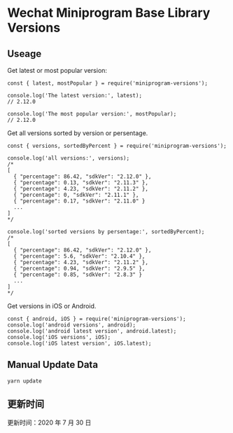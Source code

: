 
# Wechat Miniprogram Base Library Versions

## Useage

Get latest or most popular version:

```;
const { latest, mostPopular } = require('miniprogram-versions');

console.log('The latest version:', latest);
// 2.12.0

console.log('The most popular version:', mostPopular);
// 2.12.0

```

Get all versions sorted by version or persentage.

```
const { versions, sortedByPercent } = require('miniprogram-versions');

console.log('all versions:', versions);
/*
[
  { "percentage": 86.42, "sdkVer": "2.12.0" },
  { "percentage": 0.13, "sdkVer": "2.11.3" },
  { "percentage": 4.23, "sdkVer": "2.11.2" },
  { "percentage": 0, "sdkVer": "2.11.1" },
  { "percentage": 0.17, "sdkVer": "2.11.0" }
  ...
]
*/

console.log('sorted versions by persentage:', sortedByPercent);
/*
[
  { "percentage": 86.42, "sdkVer": "2.12.0" },
  { "percentage": 5.6, "sdkVer": "2.10.4" },
  { "percentage": 4.23, "sdkVer": "2.11.2" },
  { "percentage": 0.94, "sdkVer": "2.9.5" },
  { "percentage": 0.85, "sdkVer": "2.8.3" }
  ...
]
*/
```

Get versions in iOS or Android.

```
const { android, iOS } = require('miniprogram-versions');
console.log('android versions', android);
console.log('android latest version', android.latest);
console.log('iOS versions', iOS);
console.log('iOS latest version', iOS.latest);
```

## Manual Update Data

```
yarn update
```

## 更新时间

更新时间：2020 年 7 月 30 日
